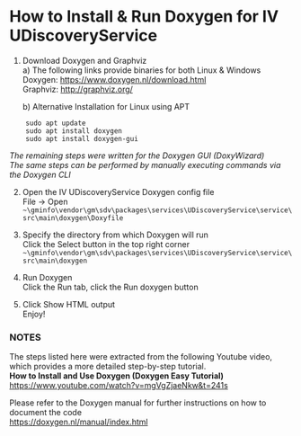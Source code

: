 # How to Install & Run Doxygen for IV UDiscoveryService

1. Download Doxygen and Graphviz  
    a) The following links provide binaries for both Linux & Windows  
    Doxygen:  https://www.doxygen.nl/download.html  
    Graphviz: http://graphviz.org/  

    b) Alternative Installation for Linux using APT  
```
    sudo apt update
    sudo apt install doxygen
    sudo apt install doxygen-gui
```
*The remaining steps were written for the Doxygen GUI (DoxyWizard)*  
*The same steps can be performed by manually executing commands via the Doxygen CLI*  

2. Open the IV UDiscoveryService Doxygen config file  
   File -> Open
   `~\gminfo\vendor\gm\sdv\packages\services\UDiscoveryService\service\src\main\doxygen\Doxyfile`

3. Specify the directory from which Doxygen will run  
   Click the Select button in the top right corner
   `~\gminfo\vendor\gm\sdv\packages\services\UDiscoveryService\service\src\main\doxygen`

4. Run Doxygen  
   Click the Run tab, click the Run doxygen button

5. Click Show HTML output  
   Enjoy!

### NOTES

The steps listed here were extracted from the following Youtube video, which provides
a more detailed step-by-step tutorial.  
   **How to Install and Use Doxygen (Doxygen Easy Tutorial)**
   https://www.youtube.com/watch?v=mgVgZjaeNkw&t=241s

Please refer to the Doxygen manual for further instructions on how to document the code  
   https://doxygen.nl/manual/index.html